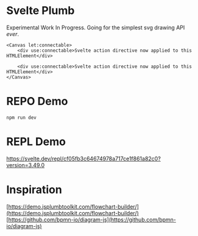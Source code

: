 # Svelte Plumb

Experimental Work In Progress. Going for the simplest svg drawing API _ever_.

```svelte
<Canvas let:connectable>
	<div use:connectable>Svelte action directive now applied to this HTMLElement</div>

	<div use:connectable>Svelte action directive now applied to this HTMLElement</div>
</Canvas>
```

# REPO Demo

`npm run dev`

# REPL Demo

https://svelte.dev/repl/cf05fb3c64674978a717ce1f861a82c0?version=3.49.0

# Inspiration

[https://demo.jsplumbtoolkit.com/flowchart-builder/](https://demo.jsplumbtoolkit.com/flowchart-builder/)
[https://github.com/bpmn-io/diagram-js](https://github.com/bpmn-io/diagram-js)
